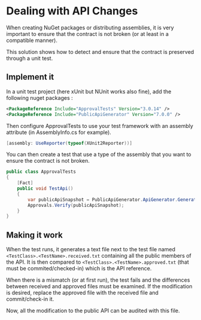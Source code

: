 # Dealing with API Changes
When creating NuGet packages or distributing assemblies, it is very important to ensure that the contract is not broken (or at least in a compatible manner).

This solution shows how to detect and ensure that the contract is preserved through a unit test.

## Implement it

In a unit test project (here xUnit but NUnit works also fine), add the following nuget packages :
```xml
<PackageReference Include="ApprovalTests" Version="3.0.14" />
<PackageReference Include="PublicApiGenerator" Version="7.0.0" />
```

Then configure ApprovalTests to use your test framework with an assembly attribute (in AssemblyInfo.cs for example).
```csharp
[assembly: UseReporter(typeof(XUnit2Reporter))]
```

You can then create a test that use a type of the assembly that you want to ensure the contract is not broken.
```csharp
public class ApprovalTests
{
    [Fact]
    public void TestApi()
    {
        var publicApiSnapshot = PublicApiGenerator.ApiGenerator.GeneratePublicApi(typeof(MyTypeInAssembly).Assembly);
        Approvals.Verify(publicApiSnapshot);
    }
}
```

## Making it work
When the test runs, it generates a text file next to the test file named `<TestClass>.<TestName>.received.txt` containing all the public members of the API.
It is then compared to `<TestClass>.<TestName>.approved.txt` (that must be commited/checked-in) which is the API reference.

When there is a mismatch (or at first run), the test fails and the differences between received and approved files must be examined. If the modification is desired, replace the approved file with the received file and commit/check-in it.

Now, all the modification to the public API can be audited with this file.
